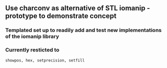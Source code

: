 ## Use charconv as alternative of STL iomanip - prototype to demonstrate concept

###  Templated set up to readily add and test new implementations of the iomanip library
###  Currently resticted to
`showpos, hex, setprecision, setfill`
